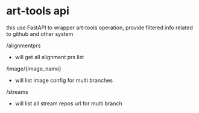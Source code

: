 # art-tools api
this use FastAPI to wrapper art-tools operation, provide filtered info related to github and other system

/alignmentprs
- will get all alignment prs list

/image/{image_name}
- will list image config for multi branches

/streams
- will list all stream repos url for multi branch
